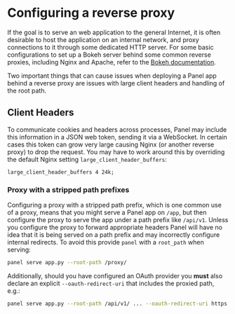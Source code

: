 # Configuring a reverse proxy

If the goal is to serve an web application to the general Internet, it is often desirable to host the application on an internal network, and proxy connections to it through some dedicated HTTP server. For some basic configurations to set up a Bokeh server behind some common reverse proxies, including Nginx and Apache, refer to the [Bokeh documentation](https://docs.bokeh.org/en/latest/docs/user_guide/server/deploy.html#basic-reverse-proxy-setup).

Two important things that can cause issues when deploying a Panel app behind a reverse proxy are issues with large client headers and handling of the root path.

## Client Headers

To communicate cookies and headers across processes, Panel may include this information in a JSON web token, sending it via a WebSocket. In certain cases this token can grow very large causing Nginx (or another reverse proxy) to drop the request. You may have to work around this by overriding the default Nginx setting `large_client_header_buffers`:

```
large_client_header_buffers 4 24k;
```

### Proxy with a stripped path prefixes

Configuring a proxy with a stripped path prefix, which is one common use of a proxy, means that you might serve a Panel app on `/app`, but then configure the proxy to serve the app under a path prefix like `/api/v1`. Unless you configure the proxy to forward appropriate headers Panel will have no idea that it is being served on a path prefix and may incorrectly configure internal redirects. To avoid this provide `panel` with a `root_path` when serving:

```bash
panel serve app.py --root-path /proxy/
```

Additionally, should you have configured an OAuth provider you **must** also declare an explicit `--oauth-redirect-uri` that includes the proxied path, e.g.:

```bash
panel serve app.py --root-path /api/v1/ ... --oauth-redirect-uri https://<my-host>/api/v1/login
```
